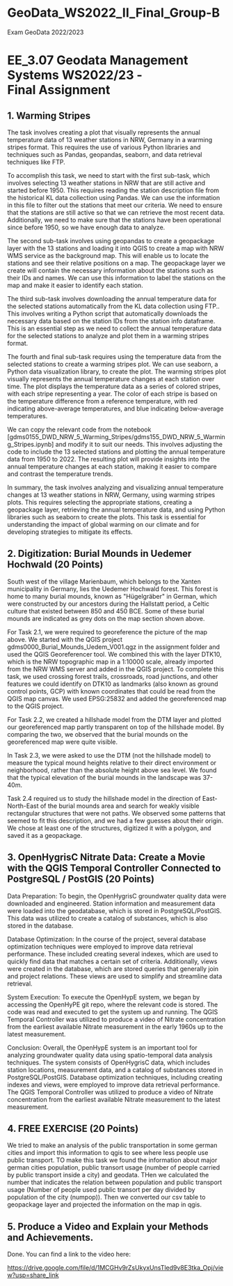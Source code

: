 # GeoData_WS2022_II_Final_Group-B
Exam GeoData 2022/2023


# EE_3.07 Geodata Management Systems WS2022/23 - <br> Final Assignment

## 1. Warming Stripes 

The task involves creating a plot that visually represents the annual temperature data of 13 weather stations in NRW, Germany in a warming stripes format. This requires the use of various Python libraries and techniques such as Pandas, geopandas, seaborn, and data retrieval techniques like FTP.

To accomplish this task, we need to start with the first sub-task, which involves selecting 13 weather stations in NRW that are still active and started before 1950. This requires reading the station description file from the historical KL data collection using Pandas. We can use the information in this file to filter out the stations that meet our criteria. We need to ensure that the stations are still active so that we can retrieve the most recent data. Additionally, we need to make sure that the stations have been operational since before 1950, so we have enough data to analyze.

The second sub-task involves using geopandas to create a geopackage layer with the 13 stations and loading it into QGIS to create a map with NRW WMS service as the background map. This will enable us to locate the stations and see their relative positions on a map. The geopackage layer we create will contain the necessary information about the stations such as their IDs and names. We can use this information to label the stations on the map and make it easier to identify each station.

The third sub-task involves downloading the annual temperature data for the selected stations automatically from the KL data collection using FTP.. This involves writing a Python script that automatically downloads the necessary data based on the station IDs from the station info dataframe. This is an essential step as we need to collect the annual temperature data for the selected stations to analyze and plot them in a warming stripes format.

The fourth and final sub-task requires using the temperature data from the selected stations to create a warming stripes plot. We can use seaborn, a Python data visualization library, to create the plot. The warming stripes plot visually represents the annual temperature changes at each station over time. The plot displays the temperature data as a series of colored stripes, with each stripe representing a year. The color of each stripe is based on the temperature difference from a reference temperature, with red indicating above-average temperatures, and blue indicating below-average temperatures.

We can copy the relevant code from the notebook [gdms0155_DWD_NRW_5_Warming_Stripes/gdms155_DWD_NRW_5_Warming_Stripes.ipynb] and modify it to suit our needs. This involves adjusting the code to include the 13 selected stations and plotting the annual temperature data from 1950 to 2022. The resulting plot will provide insights into the annual temperature changes at each station, making it easier to compare and contrast the temperature trends.

In summary, the task involves analyzing and visualizing annual temperature changes at 13 weather stations in NRW, Germany, using warming stripes plots. This requires selecting the appropriate stations, creating a geopackage layer, retrieving the annual temperature data, and using Python libraries such as seaborn to create the plots. This task is essential for understanding the impact of global warming on our climate and for developing strategies to mitigate its effects.

## 2. Digitization: Burial Mounds in Uedemer Hochwald (20 Points)

South west of the village Marienbaum, which belongs to the Xanten municipality in Germany, lies the Uedemer Hochwald forest. This forest is home to many burial mounds, known as "Hügelgräber" in German, which were constructed by our ancestors during the Hallstatt period, a Celtic culture that existed between 850 and 450 BCE. Some of these burial mounds are indicated as grey dots on the map section shown above.

For Task 2.1, we were required to georeference the picture of the map above. We started with the QGIS project gdms0000_Burial_Mounds_Uedem_V001.qgz in the assignment folder and used the QGIS Georeferencer tool. We combined this with the layer DTK10, which is the NRW topographic map in a 1:10000 scale, already imported from the NRW WMS server and added in the QGIS project. To complete this task, we used crossing forest trails, crossroads, road junctions, and other features we could identify on DTK10 as landmarks (also known as ground control points, GCP) with known coordinates that could be read from the QGIS map canvas. We used EPSG:25832 and added the georeferenced map to the QGIS project.

For Task 2.2, we created a hillshade model from the DTM layer and plotted our georeferenced map partly transparent on top of the hillshade model. By comparing the two, we observed that the burial mounds on the georeferenced map were quite visible.

In Task 2.3, we were asked to use the DTM (not the hillshade model) to measure the typical mound heights relative to their direct environment or neighborhood, rather than the absolute height above sea level. We found that the typical elevation of the burial mounds in the landscape was 37-40m.

Task 2.4 required us to study the hillshade model in the direction of East-North-East of the burial mounds area and search for weakly visible rectangular structures that were not paths. We observed some patterns that seemed to fit this description, and we had a few guesses about their origin. We chose at least one of the structures, digitized it with a polygon, and saved it as a geopackage.

## 3. OpenHygrisC Nitrate Data: Create a Movie with the QGIS Temporal Controller Connected to PostgreSQL / PostGIS (20 Points)

Data Preparation:
To begin, the OpenHygrisC groundwater quality data were downloaded and engineered. Station information and measurement data were loaded into the geodatabase, which is stored in PostgreSQL/PostGIS. This data was utilized to create a catalog of substances, which is also stored in the database.

Database Optimization:
In the course of the project, several database optimization techniques were employed to improve data retrieval performance. These included creating several indexes, which are used to quickly find data that matches a certain set of criteria. Additionally, views were created in the database, which are stored queries that generally join and project relations. These views are used to simplify and streamline data retrieval.

System Execution:
To execute the OpenHypE system, we began by accessing the OpenHyPE git repo, where the relevant code is stored. The code was read and executed to get the system up and running. The QGIS Temporal Controller was utilized to produce a video of Nitrate concentration from the earliest available Nitrate measurement in the early 1960s up to the latest measurement.

Conclusion:
Overall, the OpenHypE system is an important tool for analyzing groundwater quality data using spatio-temporal data analysis techniques. The system consists of OpenHygrisC data, which includes station locations, measurement data, and a catalog of substances stored in PostgreSQL/PostGIS. Database optimization techniques, including creating indexes and views, were employed to improve data retrieval performance. The QGIS Temporal Controller was utilized to produce a video of Nitrate concentration from the earliest available Nitrate measurement to the latest measurement.



## 4. FREE EXERCISE (20 Points)

We tried to make an analysis of the public transportation in some german cities and import this information to qgis to see where less people use public transport. TO make this task we found the information about major german cities population, public transort usage (number of people carried by public transport inside a city) and geodata. THen we calculated the number that indicates the relation between population and public transport usage (Number of people used public transort per day divided by population of the city (numpop)). Then we converted our csv table to geopackage layer and projected the information on the map in qgis.

## 5. Produce a Video and Explain your Methods and Achievements. 

Done. You can find a link to the video here: 

https://drive.google.com/file/d/1MCGHv9rZsUkyxUnsTled9v8E3tka_Opj/view?usp=share_link

